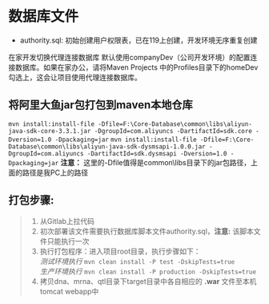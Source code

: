 数据库文件
===
* authority.sql: 初始创建用户权限表，已在119上创建，开发环境无序重复创建

在家开发切换代理连接数据库
默认使用companyDev（公司开发环境）的配置连接数据库。如果在家办公，请将Maven Projects 中的Profiles目录下的homeDev勾选上，这会让项目使用代理连接数据库。

将阿里大鱼jar包打包到maven本地仓库
---
`mvn install:install-file -Dfile=F:\Core-Database\common\libs\aliyun-java-sdk-core-3.3.1.jar -DgroupId=com.aliyuncs -DartifactId=sdk.core -Dversion=1.0 -Dpackaging=jar`
`mvn install:install-file -Dfile=F:\Core-Database\common\libs\aliyun-java-sdk-dysmsapi-1.0.0.jar -DgroupId=com.aliyuncs -DartifactId=sdk.dysmsapi -Dversion=1.0 -Dpackaging=jar`
**注意：** 这里的-Dfile值得是common\libs目录下的jar包路径，上面的路径是我PC上的路径

打包步骤:
---
>1. 从Gitlab上拉代码
>2. 初次部署该文件需要执行数据库脚本文件authority.sql，**注意:** 该脚本文件只能执行一次
>3. 执行打包程序：进入项目root目录，执行步骤如下：<br/>
*测试环境执行* `mvn clean install -P test -DskipTests=true`<br/>
*生产环境执行* `mvn clean install -P production -DskipTests=true`
>4. 拷贝dna、mrna、qtl目录下target目录中各自相应的 **.war** 文件至本机tomcat webapp中
